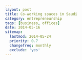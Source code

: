 ```yaml
---
layout: post
title: Co-working spaces in Saudi
category: entrepreneurship
tags: [business, offices]
date: 2014-05-16
sitemap:
  lastmod: 2014-05-24
  priority: 0.7
  changefreq: monthly
  exclude: 'yes'
---
```

 
